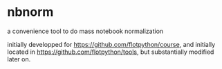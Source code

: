# nbnorm

a convenience tool to do mass notebook normalization

initially developped for https://github.com/flotpython/course,
and initially located in https://github.com/flotpython/tools,
but substantially modified later on.
